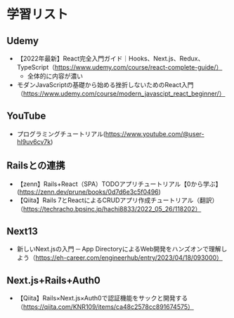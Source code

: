 # 学習リスト
## Udemy
- 【2022年最新】React完全入門ガイド｜Hooks、Next.js、Redux、TypeScript（https://www.udemy.com/course/react-complete-guide/）
  - 全体的に内容が濃い
- モダンJavaScriptの基礎から始める挫折しないためのReact入門（https://www.udemy.com/course/modern_javascipt_react_beginner/）

## YouTube
- プログラミングチュートリアル(https://www.youtube.com/@user-hl9uv6cv7k)

## Railsとの連携
- 【zenn】Rails+React（SPA）TODOアプリチュートリアル【0から学ぶ】(https://zenn.dev/prune/books/0d7d6e3c5f0496)
- 【Qiita】Rails 7とReactによるCRUDアプリ作成チュートリアル（翻訳）（https://techracho.bpsinc.jp/hachi8833/2022_05_26/118202）

## Next13
- 新しいNext.jsの入門 ─ App DirectoryによるWeb開発をハンズオンで理解しよう（https://eh-career.com/engineerhub/entry/2023/04/18/093000）

## Next.js+Rails+Auth0
- 【Qiita】Rails×Next.js×Auth0で認証機能をサックと開発する（https://qiita.com/KNR109/items/ca48c2578cc891674575）
